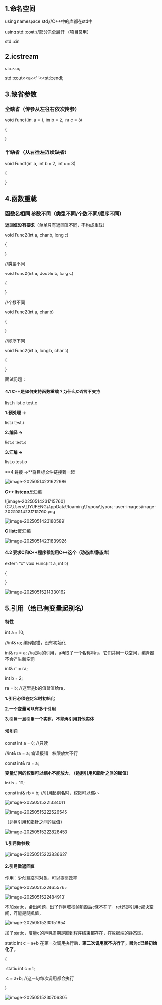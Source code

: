 ## 1.命名空间

using namespace std;//C++中的库都在std中

using std::cout;//部分完全展开 （项目常用）

std::cin



## 2.iostream

cin>>a;

std::cout<<a<<‘ ’<<std::endl;



## 3.缺省参数

### 全缺省（传参从左往右依次传参）

void Func1(int a = 1, int b = 2, int c = 3)

{

}

### 半缺省（从右往左连续缺省）

void Func1(int a, int b = 2, int c = 3)

{

}

## 4.函数重载

### 函数名相同 参数不同（类型不同/个数不同/顺序不同）

**返回值没有要求**（单单只有返回值不同，不构成重载）

void Func2(int a, char b, long c)

{

}

//类型不同

void Func2(int a, double b, long c)

{

}

//个数不同

void Func2(int a, char b)

{

}

//顺序不同

void Func2(int a, long b, char c)

{

}

面试问题：

#### 4.1 C++是如何支持函数重载？为什么C语言不支持

list.h   list.c  test.c

**1.预处理   ->**

list.i		test.i

**2.编译       ->**

list.s		test.s

**3.汇编       ->**

list.o		test.o

**4.链接       ->**将目标文件链接到一起

![image-20250514231622986](C:\Users\LIYUFENG\AppData\Roaming\Typora\typora-user-images\image-20250514231622986.png)

**C++  listcpp**反汇编

![image-20250514231715760](C:\Users\LIYUFENG\AppData\Roaming\Typora\typora-user-images\image-20250514231715760.png

![image-20250514231805891](C:\Users\LIYUFENG\AppData\Roaming\Typora\typora-user-images\image-20250514231805891.png)

**C	listc**反汇编

![image-20250514231839926](C:\Users\LIYUFENG\AppData\Roaming\Typora\typora-user-images\image-20250514231839926.png)

#### 4.2 **要求C和C++程序都能用C++这个（动态库/静态库）**

extern “c” void Func(int a, int b)

{

}

![image-20250515214330162](C:\Users\LIYUFENG\AppData\Roaming\Typora\typora-user-images\image-20250515214330162.png)

## 5.引用（给已有变量起别名）



#### 特性

int a = 10;

//int& ra;	编译报错，没有初始化

int& ra = a; 	//ra是a的引用，a再取了一个名称叫ra，它们共用一块空间，编译器不会产生新空间

int& rr = ra;

int b = 2;

ra = b; 	//这里是b的值赋值给ra，

**1.引用必须在定义时初始化**

**2.一个变量可以有多个引用**

**3.引用一旦引用一个实体，不能再引用其他实体**



#### 常引用

const int a = 0;	//只读

//int& ra = a;	编译报错，权限放大不行

const int& ra = a;

**变量访问的权限可以缩小不能放大**,	**（适用引用和指针之间的赋值）**

int b = 10;

const int& rb = b;	//引用起别名时，权限可以缩小

![image-20250515221334011](C:\Users\LIYUFENG\AppData\Roaming\Typora\typora-user-images\image-20250515221334011.png)

![image-20250515222526545](C:\Users\LIYUFENG\AppData\Roaming\Typora\typora-user-images\image-20250515222526545.png)

（适用引用和指针之间的赋值）

![image-20250515222828453](C:\Users\LIYUFENG\AppData\Roaming\Typora\typora-user-images\image-20250515222828453.png)

#### 1.引用做参数

![image-20250515223836627](C:\Users\LIYUFENG\AppData\Roaming\Typora\typora-user-images\image-20250515223836627.png)

#### 2.引用做返回值		

作用：少创建临时对象，可以提高效率

![image-20250515224655765](C:\Users\LIYUFENG\AppData\Roaming\Typora\typora-user-images\image-20250515224655765.png)

![image-20250515224849131](C:\Users\LIYUFENG\AppData\Roaming\Typora\typora-user-images\image-20250515224849131.png)

不加static，会出问题，出了作用域栈帧销毁后c就不在了，ret还是引用c那块空间，可能是随机值，

![image-20250515230151854](C:\Users\LIYUFENG\AppData\Roaming\Typora\typora-user-images\image-20250515230151854.png)

加了static，变量c的声明周期是直到程序结束都存在，在数据端的静态区，

static int c = a+b 在第一次调用执行后，**第二次调用就不执行了，因为c已经初始化了**。

{

​	static int c = 1;

​	c = a+b;	//这一句每次调用都会执行

}

![image-20250515230706305](C:\Users\LIYUFENG\AppData\Roaming\Typora\typora-user-images\image-20250515230706305.png)